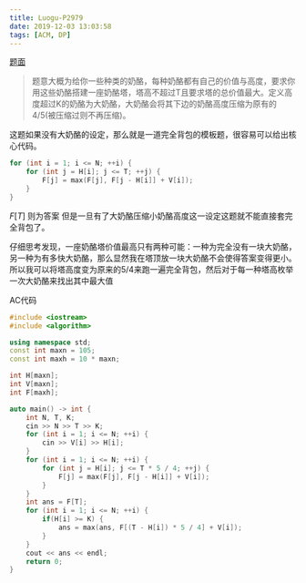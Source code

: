 ```yaml
---
title: Luogu-P2979
date: 2019-12-03 13:03:58
tags: [ACM, DP]
---
```

[题面](https://www.luogu.com.cn/problem/P2979)

>题意大概为给你一些种类的奶酪，每种奶酪都有自己的价值与高度，要求你用这些奶酪搭建一座奶酪塔，塔高不超过T且要求塔的总价值最大。定义高度超过K的奶酪为大奶酪，大奶酪会将其下边的奶酪高度压缩为原有的4/5(被压缩过则不再压缩)。<!-- more -->

这题如果没有大奶酪的设定，那么就是一道完全背包的模板题，很容易可以给出核心代码。

```cpp
for (int i = 1; i <= N; ++i) {
    for (int j = H[i]; j <= T; ++j) {
        F[j] = max(F[j], F[j - H[i]] + V[i]);
    }
}
```
$F[T]$ 则为答案
但是一旦有了大奶酪压缩小奶酪高度这一设定这题就不能直接套完全背包了。

仔细思考发现，一座奶酪塔价值最高只有两种可能：一种为完全没有一块大奶酪，另一种为有多快大奶酪，那么显然我在塔顶放一块大奶酪不会使得答案变得更小。所以我可以将塔高度变为原来的5/4来跑一遍完全背包，然后对于每一种塔高枚举一次大奶酪来找出其中最大值

AC代码
```cpp
#include <iostream>
#include <algorithm>

using namespace std;
const int maxn = 105;
const int maxh = 10 * maxn;

int H[maxn];
int V[maxn];
int F[maxh];

auto main() -> int {
    int N, T, K;
    cin >> N >> T >> K;
    for (int i = 1; i <= N; ++i) {
        cin >> V[i] >> H[i];
    }
    for (int i = 1; i <= N; ++i) {
        for (int j = H[i]; j <= T * 5 / 4; ++j) {
            F[j] = max(F[j], F[j - H[i]] + V[i]);
        }
    }
    int ans = F[T];
    for (int i = 1; i <= N; ++i) {
        if(H[i] >= K) {
            ans = max(ans, F[(T - H[i]) * 5 / 4] + V[i]);
        }
    }
    cout << ans << endl;
    return 0;
}
```